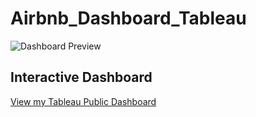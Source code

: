 # Airbnb_Dashboard_Tableau

![Dashboard Preview](/Users/raghavmaheshwari/Desktop/Airbnb_Dash_Tableau.png)

## Interactive Dashboard
[View my Tableau Public Dashboard](https://public.tableau.com/app/profile/raghav5168/viz/AirbnbDashboard_16653180173910/Dashboard1)
